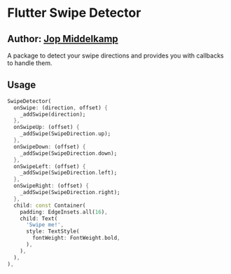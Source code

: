 # Flutter Swipe Detector
## Author: [Jop Middelkamp](https://github.com/jopmiddelkamp)

A package to detect your swipe directions and provides you with callbacks to handle them.

## Usage

```dart
SwipeDetector(
  onSwipe: (direction, offset) {
    _addSwipe(direction);
  },
  onSwipeUp: (offset) {
    _addSwipe(SwipeDirection.up);
  },
  onSwipeDown: (offset) {
    _addSwipe(SwipeDirection.down);
  },
  onSwipeLeft: (offset) {
    _addSwipe(SwipeDirection.left);
  },
  onSwipeRight: (offset) {
    _addSwipe(SwipeDirection.right);
  },
  child: const Container(
    padding: EdgeInsets.all(16),
    child: Text(
      'Swipe me!',
      style: TextStyle(
        fontWeight: FontWeight.bold,
      ),
    ),
  ),
),
```
